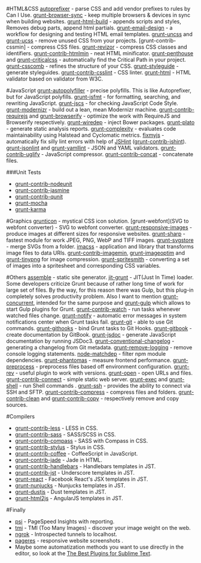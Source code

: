 #HTML&CSS
[autoprefixer](https://github.com/postcss/autoprefixer) - parse CSS and add vendor prefixes to rules by Can I Use.
[grunt-browser-sync](https://github.com/BrowserSync/grunt-browser-sync) - keep multiple browsers & devices in sync when building websites.
[grunt-html-build](https://github.com/spatools/grunt-html-build) - appends scripts and styles, Removes debug parts, append html partials.
[grunt-email-design](https://github.com/leemunroe/grunt-email-design) - a workflow for designing and testing HTML email templates.
[grunt-uncss](https://github.com/addyosmani/grunt-uncss) and [grunt-ucss](https://github.com/ullmark/grunt-ucss) - remove unused CSS from your projects.
[grunt-contrib-cssmin] - compress CSS files.
[grunt-revizor](https://github.com/atrolov/grunt-revizor) -  compress CSS classes and identifiers.
[grunt-contrib-htmlmin](https://github.com/gruntjs/grunt-contrib-htmlmin) - neat HTML minificator. 
[grunt-penthouse](https://github.com/fatso83/grunt-penthouse) and [grunt-criticalcss](https://github.com/filamentgroup/grunt-criticalcss) - automatically find the Critical Path in your project. 
[grunt-csscomb](https://github.com/csscomb/grunt-csscomb) - refines the structure of your CSS. 
[grunt-styleguide](https://github.com/indieisaconcept/grunt-styleguide) - generate styleguides.
[grunt-contrib-csslint](https://www.npmjs.com/package/grunt-contrib-csslint) - CSS linter. 
[grunt-html](https://github.com/jzaefferer/grunt-html) - HTML validator based on validator from W3C.

#JavaScript
[grunt-autopolyfiller](https://github.com/azproduction/grunt-autopolyfiller/) - precise polyfills. This is like Autoprefixer, but for JavaScript polyfills. 
[grunt-jsfmt](https://github.com/james2doyle/grunt-jsfmt) - for formatting, searching, and rewriting JavaScript.
[grunt-jscs](https://github.com/jscs-dev/grunt-jscs) - for checking JavaScript Code Style.
[grunt-modernizr](https://github.com/Modernizr/grunt-modernizr) - build out a lean, mean Modernizr machine.
[grunt-contrib-requirejs](https://github.com/gruntjs/grunt-contrib-requirejs) and [grunt-browserify](https://github.com/jmreidy/grunt-browserify) - optimize the work with RequireJS and Browserify respectively.
[grunt-wiredep](https://github.com/stephenplusplus/grunt-wiredep) - inject Bower packages.
[grunt-plato](https://github.com/jsoverson/grunt-plato) - generate static analysis reports.
[grunt-complexity](https://github.com/vigetlabs/grunt-complexity) - evaluates code maintainability using Halstead and Cyclomatic metrics.
[fixmyjs](https://github.com/jonschlinkert/grunt-fixmyjs) - automatically fix silly lint errors with help of [JSHint](http://jshint.com/) ([grunt-contrib-jshint](https://github.com/gruntjs/grunt-contrib-jshint)).
[grunt-jsonlint](https://github.com/brandonramirez/grunt-jsonlint) and [grunt-yamllint](https://github.com/geedew/grunt-yamllint) - JSON and YAML validators.
[grunt-contrib-uglify](https://github.com/gruntjs/grunt-contrib-uglify) - JavaScript compressor. 
[grunt-contrib-concat](https://github.com/gruntjs/grunt-contrib-concat) - concatenate files. 

###Unit Tests
* [grunt-contrib-nodeunit](https://github.com/gruntjs/grunt-contrib-nodeunit)
* [grunt-contrib-jasmine](https://www.npmjs.com/package/grunt-contrib)
* [grunt-contrib-qunit](https://github.com/gruntjs/grunt-contrib-qunit)
* [grunt-mocha](https://github.com/kmiyashiro/grunt-mocha)
* [grunt-karma](https://github.com/karma-runner/grunt-karma) 

#Graphics
[grunticon](https://github.com/filamentgroup/grunticon) - mystical CSS icon solution.
[grunt-webfont](SVG to webfont converter) - SVG to webfont converter.
[grunt-responsive-images](https://github.com/andismith/grunt-responsive-images) - produce images at different sizes for responsive websites.
[grunt-sharp](https://www.npmjs.com/package/grunt-sharp) - fastest module for work JPEG, PNG, WebP and TIFF images.
[grunt-svgstore](https://github.com/FWeinb/grunt-svgstore) - merge SVGs from a folder.
[imacss](https://github.com/akoenig/imacss) - application and library that transforms image files to data URIs. 
[grunt-contrib-imagemin](https://github.com/gruntjs/grunt-contrib-imagemin), [grunt-imageoptim](https://github.com/JamieMason/grunt-imageoptim) and [grunt-tinypng](https://github.com/marrone/grunt-tinypng) for image compression.
[grunt-spritesmith](https://github.com/Ensighten/grunt-spritesmith) - converting a set of images into a spritesheet and corresponding CSS variables.


#Others
[assemble](https://github.com/assemble/assemble) - static site generator.
[jit-grunt](https://github.com/shootaroo/jit-grunt) - JIT(Just In Time) loader. Some developers criticize Grunt because of rather long time of work for large set of files. By the way, for this reason there was Gulp, but this plug-in completely solves productivity problem. Also I want to mention [grunt-concurrent](https://github.com/sindresorhus/grunt-concurrent), intended for the same purpose and [grunt-gulp](https://github.com/shama/grunt-gulp) which allows to start Gulp plugins for Grunt.
[grunt-contrib-watch](https://github.com/gruntjs/grunt-contrib-watch) - run tasks whenever watched files change.
[grunt-notify](https://github.com/dylang/grunt-notify) - automatic error messages in system notifications center when Grunt tasks fail.
[grunt-git](https://github.com/rubenv/grunt-git) - able to use Git commands.
[grunt-githooks](https://github.com/wecodemore/grunt-githooks) - bind Grunt tasks to Git Hooks. 
[grunt-gitbook](https://github.com/GitbookIO/grunt-gitbook) - create documentation by GitBook.
[grunt-jsdoc](https://github.com/krampstudio/grunt-jsdoc) - generate JavaScript documentation by running JSDoc3.
[grunt-conventional-changelog](https://github.com/btford/grunt-conventional-changelog) - generating a changelog from Git metadata.
[grunt-remove-logging](https://github.com/ehynds/grunt-remove-logging) - remove console logging statements.
[node-matchdep](https://github.com/tkellen/node-matchdep) -  filter npm module dependencies.
[grunt-phantomas](https://github.com/stefanjudis/grunt-phantomas) - measure frontend performance. 
[grunt-preprocess](https://github.com/jsoverson/grunt-preprocess) - preprocess files based off environment configuration. 
[grunt-rev](https://github.com/cbas/grunt-rev) - useful plugin to work with versions.
[grunt-open](https://github.com/jsoverson/grunt-open) - open URLs and files. 
[grunt-contrib-connect](https://github.com/gruntjs/grunt-contrib-connect) - simple static web server. 
[grunt-exec](https://github.com/jharding/grunt-exec) and [grunt-shell](https://github.com/sindresorhus/grunt-shell) - run Shell commands .
[grunt-ssh](https://github.com/chuckmo/grunt-ssh) - provides the ability to connect via SSH and SFTP.
[grunt-contrib-compress](https://github.com/gruntjs/grunt-contrib-compress) - compress files and folders.
[grunt-contrib-clean](https://github.com/gruntjs/grunt-contrib-clean) and [grunt-contrib-copy](https://github.com/gruntjs/grunt-contrib-copy) - respectively remove and copy sources. 


#Compilers
* [grunt-contrib-less](https://github.com/gruntjs/grunt-contrib-less) - LESS in CSS.
* [grunt-contrib-sass](https://github.com/gruntjs/grunt-contrib-sass) - SASS/SCSS in СSS.
* [grunt-contrib-compass](https://github.com/gruntjs/grunt-contrib-compass) - SASS with Compass in CSS.
* [grunt-contrib-stylus](https://github.com/gruntjs/grunt-contrib-stylus) - Stylus in CSS.
* [grunt-contrib-coffee](https://github.com/gruntjs/grunt-contrib-coffee) - CoffeeScript in JavaScript.
* [grunt-contrib-jade](https://github.com/gruntjs/grunt-contrib-jade) - Jade in HTML.
* [grunt-contrib-handlebars](https://github.com/gruntjs/grunt-contrib-handlebars) - Handlebars templates in JST.
* [grunt-contrib-jst](https://github.com/gruntjs/grunt-contrib-jst) - Underscore templates in JST.
* [grunt-react](https://github.com/ericclemmons/grunt-react) - Facebook React's JSX templates in JST.
* [grunt-nunjucks](https://github.com/jlongster/grunt-nunjucks) - Nunjucks templates in JST. 
* [grunt-dustjs](https://github.com/STAH/grunt-dustjs) - Dust templates in JST.
* [grunt-html2js](https://github.com/karlgoldstein/grunt-html2js) - AngularJS templates in JST.

#Finally
* [psi](https://github.com/addyosmani/psi) - PageSpeed Insights with reporting.
* [tmi](https://github.com/addyosmani/tmi) -  TMI (Too Many Images) - discover your image weight on the web.
* [ngrok](https://ngrok.com/) - Introspected tunnels to localhost.
* [pageres](https://github.com/sindresorhus/pageres) - responsive website screenshots . 
* Maybe some automatization methods you want to use directly in the editor, so look at the [The Best Plugins for Sublime Text](http://ipestov.com/the-best-plugins-for-sublime-text/). 



